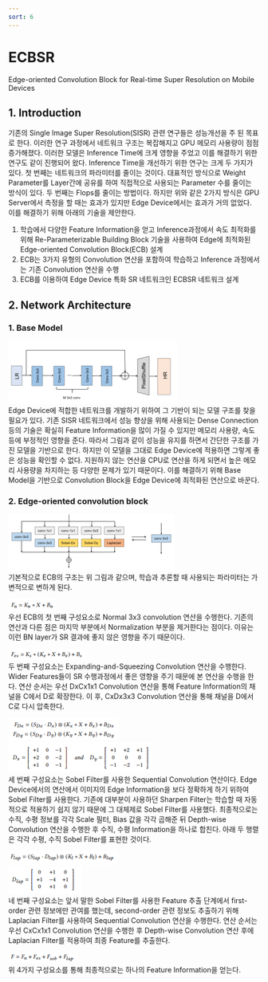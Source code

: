 ```yaml
---
sort: 6
---
```


# ECBSR  
Edge-oriented Convolution Block for Real-time Super Resolution on Mobile Devices  

## 1. Introduction   
기존의 Single Image Super Resolution(SISR) 관련 연구들은 성능개선을 주 된 목표로 한다. 이러한 연구 과정에서 네트워크 구조는 복잡해지고 GPU 메모리 사용량이 점점 증가해졌다. 이러한 모델은 Inference Time에 크게 영향을 주었고 이를 해결하기 위한 연구도 같이 진행되어 왔다. Inference Time을 개선하기 위한 연구는 크게 두 가지가 있다. 첫 번째는 네트워크의 파라미터를 줄이는 것이다. 대표적인 방식으로 Weight Parameter를 Layer간에 공유를 하여 직접적으로 사용되는 Parameter 수를 줄이는 방식이 있다. 두 번째는 Flops를 줄이는 방법이다. 하지만 위와 같은 2가지 방식은 GPU Server에서 측정을 할 때는 효과가 있지만 Edge Device에서는 효과가 거의 없었다. 이를 해결하기 위해 아래의 기술을 제안한다.  

1. 학습에서 다양한 Feature Information을 얻고 Inference과정에서 속도 최적화를 위해 Re-Parameterizable Building Block 기술을 사용하여 Edge에 최적화된 Edge-oriented Convolution Block(ECB) 설계  
2. ECB는 3가지 유형의 Convolution 연산을 포함하여 학습하고 Inference 과정에서는 기존 Convolution 연산을 수행  
3. ECB를 이용하여 Edge Device 특화 SR 네트워크인 ECBSR 네트워크 설계
  

## 2. Network Architecture  
### 1. Base Model   
![ECBSR 베이스 모델](../../static/ECBSR/ECBSR_BaseModel.png)  
Edge Device에 적합한 네트워크를 개발하기 위하여 그 기반이 되는 모델 구조를 찾을 필요가 있다. 기존 SISR 네트워크에서 성능 향상을 위해 사용되는 Dense Connection 등의 기술은 확실히 Feature Information을 많이 가질 수 있지만 메모리 사용량, 속도 등에 부정적인 영향을 준다. 따라서 그림과 같이 성능을 유지를 하면서 간단한 구조를 가진 모델을 기반으로 한다. 하지만 이 모델을 그대로 Edge Device에 적용하면 그렇게 좋은 성능을 확인할 수 없다. 지원하지 않는 연산을 CPU로 연산을 하게 되면서 높은 메모리 사용량을 차지하는 등 다양한 문제가 있기 때문이다. 이를 해결하기 위해 Base Model을 기반으로 Convolution Block을 Edge Device에 최적화된 연산으로 바꾼다.   

### 2. Edge-oriented convolution block  
![네트워크 구조](../../static/ECBSR/ECBSR_network.png)  
기본적으로 ECB의 구조는 위 그림과 같으며, 학습과 추론할 때 사용되는 파라미터는 가변적으로 변하게 된다.  

![first](../../static/ECBSR/ECBSR_first.png)  
우선 ECB의 첫 번째 구성요소로 Normal 3x3 convolution 연산을 수행한다. 기존의 연산과 다른 점은 마지막 부분에서 Normalization 부분을 제거한다는 점이다. 이유는 이런 BN layer가 SR 결과에 좋지 않은 영향을 주기 때문이다.  

![second](../../static/ECBSR/ECBSR_second.png)  
두 번째 구성요소는 Expanding-and-Squeezing Convolution 연산을 수행한다. Wider Features들이 SR 수행과정에서 좋은 영향을 주기 때문에 본 연산을 수행을 한다. 연산 순서는 우선 DxCx1x1 Convolution 연산을 통해 Feature Information의 채널을 C에서 D로 확장한다. 이 후, CxDx3x3 Convolution 연산을 통해 채널을 D에서 C로 다시 압축한다.  

![third](../../static/ECBSR/ECBSR_third.png)  
![sobel](../../static/ECBSR/ECBSR_sobel.png)  
세 번째 구성요소는 Sobel Filter를 사용한 Sequential Convolution 연산이다. Edge Device에서의 연산에서 이미지의 Edge Information을 보다 정확하게 하기 위하여 Sobel Filter를 사용한다. 기존에 대부분이 사용하던 Sharpen Filter는 학습할 때 자동적으로 적용하기 쉽지 않기 때문에 그 대체제로 Sobel Filter를 사용했다. 최종적으로는 수직, 수평 정보를 각각 Scale 필터, Bias 값을 각각 곱해준 뒤 Depth-wise Convolution 연산을 수행한 후 수직, 수평 Information을 하나로 합친다. 아래 두 행렬은 각각 수평, 수직 Sobel Filter를 표현한 것이다.  

![fourth](../../static/ECBSR/ECBSR_fourth.png)  
![lapacian](../../static/ECBSR/ECBSR_lap.png)  
네 번째 구성요소는 앞서 말한 Sobel Filter를 사용한 Feature 추출 단계에서 first-order 관련 정보에만 관여를 했는데, second-order 관련 정보도 추출하기 위해 Laplacian Filter를 사용하여 Sequential Convolution 연산을 수행한다. 연산 순서는 우선 CxCx1x1 Convolution 연산을 수행한 후 Depth-wise Convolution 연산 후에 Laplacian Filter를 적용하여 최종 Feature를 추출한다.  

![final](../../static/ECBSR/ECBSR_final.png)  
위 4가지 구성요소를 통해 최종적으로는 하나의 Feature Information을 얻는다.  